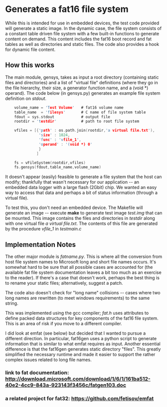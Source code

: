 # Generates a fat16 file system

While this is intended for use in embedded devices, the test code provided will generate a static image.   In the dynamic
case, the file system consists of a constant table driven file system with a few built-in functions to generate
content on demand.  This content includes the fat16 boot record and fat tables as well as directories and static files.
The code also provides a hook for dynamic file content.

## How this works

The main module, gensys, takes as input a root directory (containing static files and directories) and a list
of "virtual file" definitions (where they go in the file hierarchy, their size, a generator function name,
and a (void *) operand).    The code below (in gensys.py) generates an example file system definition on *stdout*.

````c
    volume_name = 'Test Volume'   # fat16 volume name
    table_name  = 'filesys'       # C name of file system table
    fdout = sys.stdout            # output file
    rootdir = 'testdir'           # path to root file system

    vfiles = [{'path' : os.path.join(rootdir,'a virtual file.txt'), 
               'size' : 1024, 
               'func' : 'vfile_1', 
               'operand' : '(void *) 0'
               }
              ]

    fs = vFileSystem(rootdir,vfiles)
    fs.gensys(fdout,table_name,volume_name)
````

It doesn't appear (easily) feasible to generate a file system that the host can modify; thankfully that wasn't necessary for
our application --  an embedded data logger with a large flash (2Gbit) chip.  We wanted an easy way to 
access that data and perhaps a bit of status information (through a virtual file).

To test this, you don't need an embedded device.  The Makefile will generate an image  --
execute  **make** to generate test image _test.img_ that can be mounted.  This image
contains the files and directories in _testdir_ along with one virtual file _a virtual file.txt_. The contents of this
file are generated by the procedure *vfile_1* in *testmain.c*

## Implementation Notes

The other major module is *fatname.py*.  This is where all the conversion from host file system names to Microsoft long and
short file names occurs.  It's somewhat hard to be sure that all possible cases are accounted for (the available fat file
system documentation leaves a bit too much as an exercise to the reader).   If there's a case that doesn't work, perhaps the
best thing is to rename your static files; alternatively, suggest a patch.  

The code also doesn't check for "long name" collisions -- cases where two
long names are rewritten (to meet windows requirements) to the same string.  

This was implemented using the gcc compiler; _fat.h_ uses attributes to define packed data structures for key components of the 
fat16 file system.  This is an area of risk if you move to a different compiler.

I did look at emfat (see below) but decided that I wanted to pursue a different direction.  In particular, fat16gen uses a python script to generate information that is similar to what emfat requires as input.  Another essential difference is that the fat16gen generates static directory "files".   This greatly simplified the necessary runtime and made it easier to support the rather complex issues related to long file names.

### link to fat documentation: http://download.microsoft.com/download/1/6/1/161ba512-40e2-4cc9-843a-923143f3456c/fatgen103.doc

### a related project for fat32: https://github.com/fetisov/emfat
